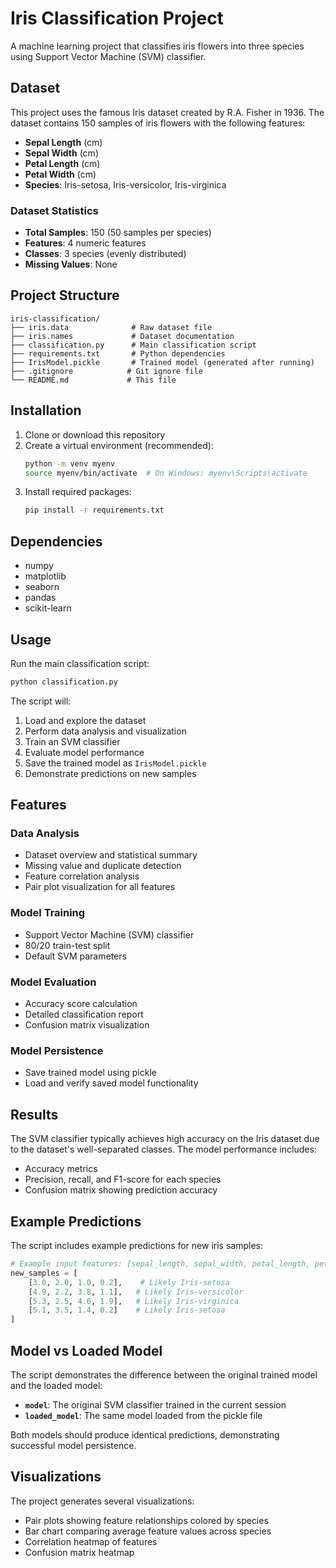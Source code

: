 # Iris Classification Project

A machine learning project that classifies iris flowers into three species using Support Vector Machine (SVM) classifier.

## Dataset

This project uses the famous Iris dataset created by R.A. Fisher in 1936. The dataset contains 150 samples of iris flowers with the following features:

- **Sepal Length** (cm)
- **Sepal Width** (cm)  
- **Petal Length** (cm)
- **Petal Width** (cm)
- **Species**: Iris-setosa, Iris-versicolor, Iris-virginica

### Dataset Statistics
- **Total Samples**: 150 (50 samples per species)
- **Features**: 4 numeric features
- **Classes**: 3 species (evenly distributed)
- **Missing Values**: None

## Project Structure

```
iris-classification/
├── iris.data              # Raw dataset file
├── iris.names             # Dataset documentation
├── classification.py      # Main classification script
├── requirements.txt       # Python dependencies
├── IrisModel.pickle       # Trained model (generated after running)
├── .gitignore            # Git ignore file
└── README.md             # This file
```

## Installation

1. Clone or download this repository
2. Create a virtual environment (recommended):
   ```bash
   python -m venv myenv
   source myenv/bin/activate  # On Windows: myenv\Scripts\activate
   ```
3. Install required packages:
   ```bash
   pip install -r requirements.txt
   ```

## Dependencies

- numpy
- matplotlib
- seaborn
- pandas
- scikit-learn

## Usage

Run the main classification script:

```bash
python classification.py
```

The script will:
1. Load and explore the dataset
2. Perform data analysis and visualization
3. Train an SVM classifier
4. Evaluate model performance
5. Save the trained model as `IrisModel.pickle`
6. Demonstrate predictions on new samples

## Features

### Data Analysis
- Dataset overview and statistical summary
- Missing value and duplicate detection
- Feature correlation analysis
- Pair plot visualization for all features

### Model Training
- Support Vector Machine (SVM) classifier
- 80/20 train-test split
- Default SVM parameters

### Model Evaluation
- Accuracy score calculation
- Detailed classification report
- Confusion matrix visualization

### Model Persistence
- Save trained model using pickle
- Load and verify saved model functionality

## Results

The SVM classifier typically achieves high accuracy on the Iris dataset due to the dataset's well-separated classes. The model performance includes:

- Accuracy metrics
- Precision, recall, and F1-score for each species
- Confusion matrix showing prediction accuracy

## Example Predictions

The script includes example predictions for new iris samples:

```python
# Example input features: [sepal_length, sepal_width, petal_length, petal_width]
new_samples = [
    [3.0, 2.0, 1.0, 0.2],    # Likely Iris-setosa
    [4.9, 2.2, 3.8, 1.1],   # Likely Iris-versicolor  
    [5.3, 2.5, 4.6, 1.9],   # Likely Iris-virginica
    [5.1, 3.5, 1.4, 0.2]    # Likely Iris-setosa
]
```

## Model vs Loaded Model

The script demonstrates the difference between the original trained model and the loaded model:

- **`model`**: The original SVM classifier trained in the current session
- **`loaded_model`**: The same model loaded from the pickle file

Both models should produce identical predictions, demonstrating successful model persistence.

## Visualizations

The project generates several visualizations:
- Pair plots showing feature relationships colored by species
- Bar chart comparing average feature values across species
- Correlation heatmap of features
- Confusion matrix heatmap
